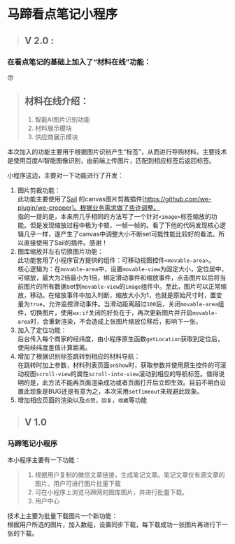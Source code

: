 # 马蹄看点笔记小程序

> ## V 2.0 : 
### 在看点笔记的基础上加入了“材料在线”功能：
:kissing_closed_eyes:
> ## 材料在线介绍：  
> 1. 智能AI图片识别功能
> 1. 材料展示模块
> 1. 供应商展示模块

 本次加入的功能主要用于根据图片识别产生“标签”，从而进行导购材料。主要技术是使用百度AI智能图像识别，由前端上传图片，匹配到相应标签后返回标签。  

 小程序这边，主要对一下功能进行了开发：  
 1. 图片剪裁功能：  
        此功能主要使用了[Sail](https://github.com/dlhandsome) 的canvas图片剪裁插件[https://github.com/we-plugin/we-cropper]。根据业务需求做了些许调整。  
        指的一提的是，本来用几乎相同的方法写了一个针对``<image>``标签缩放的功能。但是发现缩放过程中极为卡顿，一帧一帧的。看了下他的代码发现核心逻辑几乎一样，遂产生了canvas中调整大小不断set可能性能比较好的看法。所以直接使用了Sail的插件。感谢！
2. 图库缩放并左右切换图片功能：  
        此功能套用了小程序官方提供的组件：可移动视图控件``<movable-area>``。  
        核心逻辑为：在``movable-area``中，设置``movable-view``为固定大小，定位居中，可缩放，最大为2倍最小为1倍，绑定滑动事件和缩放事件，点击图片以后将当前图片的所有数据set到``movable-view``的``image``组件中。至此，图片可以正常缩放，移动。在缩放事件中加入判断，缩放大小为1，也就是原始尺寸时，置变量为``true``，允许监控滑动事件。当滑动距离超过``100``后，关闭``movable-area``组件，切换图片，使用``wx:if``关闭的好处在于，再次更新图片并开启``movable-area``时，会重新渲染，不会造成上张图片缩放位移后，影响下一张。
3. 加入了定位功能：  
        后台传入每个商家的经纬度，由小程序原生函数``getLocation``获取到定位后，使用经纬度差值计算距离。
4. 增加了根据识别标签跳转到相应的材料导航：  
        在跳转时加上参数，材料列表页面``onShow``时，获取参数并使用原生控件的可滚动视图``scroll-view``的属性``scroll-into-view``滚动到相应的导航标签。值得说明的是，此方法不能再页面渲染成功或者页面打开后立即生效。目前不明白设置此现象是BUG还是有意为之，本次采用``setTimeout``来规避此现象。
5. 增加相应页面的渲染以及``点赞``，``回复``，``收藏``等功能

> ## V 1.0

### 马蹄笔记小程序

本小程序主要有一下功能：  

>1. 根据用户复制的微信文章链接，生成笔记文章。笔记文章仅有源文章的图片。用户可进行图片批量下载
>2. 可在小程序上浏览马蹄网的图库图片，并进行批量下载。
>3. 用户中心

技术上主要为批量下载图片一个新功能：  
     根据用户所选的图片，加入数组，设置同步下载，每下载成功一张图片再进行下一张的下载。



